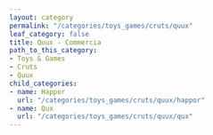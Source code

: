 ```yaml
---
layout: category
permalink: "/categories/toys_games/cruts/quux"
leaf_category: false
title: Quux - Commercia
path_to_this_category:
- Toys & Games
- Cruts
- Quux
child_categories:
- name: Happor
  url: "/categories/toys_games/cruts/quux/happor"
- name: Qux
  url: "/categories/toys_games/cruts/quux/qux"
---
```

